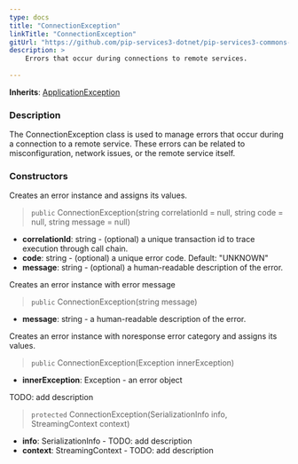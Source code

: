 ```yaml
---
type: docs
title: "ConnectionException"
linkTitle: "ConnectionException"
gitUrl: "https://github.com/pip-services3-dotnet/pip-services3-commons-dotnet"
description: >
    Errors that occur during connections to remote services.
    
---
```


**Inherits**: [ApplicationException](../application_exception)

### Description

The ConnectionException class is used to manage errors that occur during a connection to a remote service. These errors can be related to misconfiguration, network issues, or the remote service itself.

### Constructors
Creates an error instance and assigns its values.

> `public` ConnectionException(string correlationId = null, string code = null, string message = null)

- **correlationId**: string - (optional) a unique transaction id to trace execution through call chain.
- **code**: string - (optional) a unique error code. Default: "UNKNOWN"
- **message**: string - (optional) a human-readable description of the error.


Creates an error instance with error message

> `public` ConnectionException(string message)

- **message**: string - a human-readable description of the error.


Creates an error instance with noresponse error category and assigns its values.

> `public` ConnectionException(Exception innerException)

- **innerException**: Exception - an error object


TODO: add description

> `protected` ConnectionException(SerializationInfo info, StreamingContext context)

- **info**: SerializationInfo - TODO: add description
- **context**: StreamingContext - TODO: add description

